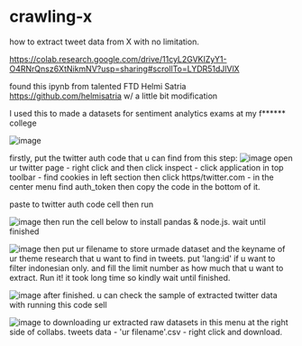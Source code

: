 # crawling-x

how to extract tweet data from X with no limitation. 

https://colab.research.google.com/drive/11cyL2GVKIZyY1-O4RNrQnsz6XtNikmNV?usp=sharing#scrollTo=LYDR51dJlVlX

found this ipynb from talented FTD Helmi Satria https://github.com/helmisatria w/ a little bit modification

I used this to made a datasets for sentiment analytics exams at my f****** college

![image](https://github.com/fadilc/crawling-x/assets/118906826/b135efa2-a24a-473e-b184-0a9ffd41a596)

firstly, put the twitter auth code that u  can find from this step:
![image](https://github.com/fadilc/crawling-x/assets/118906826/9dc56b36-c0b8-4962-a2e5-12b55c77c918)
open ur twitter page - right click and then click inspect - click application in top toolbar - find cookies in left section then click https/twitter.com - in the  center menu find auth_token then copy the code in the bottom of it.

paste to twitter auth code cell then run 

![image](https://github.com/fadilc/crawling-x/assets/118906826/5fdd7e6c-bd9c-42a3-9ae8-42016d768178)
then run the cell below to install pandas & node.js. wait until finished

![image](https://github.com/fadilc/crawling-x/assets/118906826/28a70a6b-172c-4c68-adfa-07d23199f1bc)
then put ur filename to store urmade dataset and the keyname of ur theme research that u want to find in tweets. put 'lang:id' if u want to filter indonesian only. and fill the limit number as how much that u want to extract. Run it!
it took long time so kindly wait until finished.

![image](https://github.com/fadilc/crawling-x/assets/118906826/bee70e53-afb9-4558-8f99-6b3349069710)
after finished. u can check the sample of extracted twitter data with running this code sell

![image](https://github.com/fadilc/crawling-x/assets/118906826/5b41e43e-d229-4e44-8e11-10ad93cf3881)
to downloading ur extracted raw datasets in this menu at the right side of collabs. tweets data - 'ur filename'.csv - right click and download.









